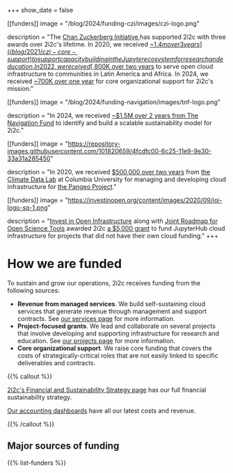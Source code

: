 +++
show_date = false

[[funders]]
  image = "/blog/2024/funding-czi/images/czi-logo.png"
  
  description = "The [Chan Zuckerberg Initiative ](https://chanzuckerberg.com/eoss/) has supported 2i2c with three awards over 2i2c's lifetime. In 2020, we received [~$1.4m over 3 years](/blog/2021/czi-core-support) to support capacity building in the Jupyter ecosystem for research and education. In 2022, we received [~$800K over two years](https://2i2c.org/blog/2022/czi-global-communities-announcement) to serve open cloud infrastructure to communities in Latin America and Africa. In 2024, we received [~700K over one year](/blog/2024/funding-czi) for core organizational support for 2i2c's mission."

[[funders]]
  image = "/blog/2024/funding-navigation/images/tnf-logo.png"
  
  description = "In 2024, we received [~$1.5M over 2 years from The Navigation Fund](/blog/2024/funding-navigation) to identify and build a scalable sustainability model for 2i2c."

[[funders]]
  image = "https://repository-images.githubusercontent.com/101820659/4fcdfc00-6c25-11e9-9e30-33a31a285450"
  
  description = "In 2020, we received [$500,000 over two years](/blog/2021/pangeo-goes-live/) from [the Climate Data Lab](https://medium.com/pangeo/announcing-the-climate-data-science-lab-funded-by-the-moore-foundation-4bc4314ac02d) at Columbia University  for managing and developing cloud infrastructure for [the Pangeo Project](https://pangeo.io)."

[[funders]]
  image = "https://investinopen.org/content/images/2020/09/ioi-logo-sq-1.png"
  
  description = "[Invest in Open Infrastructure](https://investinopen.org) along with [Joint Roadmap for Open Science Tools](https://jrost.org) awarded 2i2c [a $5,000 grant](https://investinopen.org/blog/jrost-rapid-response-fund-awardees/) to fund JupyterHub cloud infrastructure for projects that did not have their own cloud funding."
+++


# How we are funded

To sustain and grow our operations, 2i2c receives funding from the following sources:

- **Revenue from managed services**. We build self-sustaining cloud services that generate revenue through management and support contracts. See [our services page](/platform) for more information.
- **Project-focused grants**. We lead and collaborate on several projects that involve developing and supporting infrastructure for research and education. See [our projects page](/projects) for more information.
- **Core organizational support**. We raise core funding that covers the costs of strategically-critical roles that are not easily linked to specific deliverables and contracts.

{{% callout %}}

[2i2c's Financial and Sustainability Strategy page](https://compass.2i2c.org/finance/strategy.html) has our full financial sustainability strategy.

[Our accounting dashboards](https://2i2c.org/kpis/finances) have all our latest costs and revenue.

{{% /callout %}}


## Major sources of funding

<!-- This is in layouts/shortcodes/list-funders.html -->
{{% list-funders %}}
